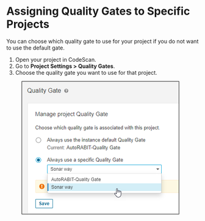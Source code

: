 # Assigning Quality Gates to Specific Projects

You can choose which quality gate to use for your project if you do not want to use the default gate.

1. Open your project in CodeScan.
2. Go to **Project Settings > Quality Gates**.
3. Choose the quality gate you want to use for that project.

<figure><img src="../../../.gitbook/assets/image (67) (1) (1) (1) (1).png" alt=""><figcaption></figcaption></figure>
